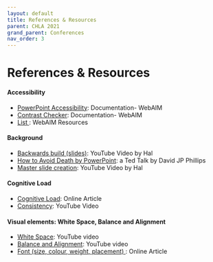 ```yaml
---
layout: default
title: References & Resources
parent: CHLA 2021
grand_parent: Conferences
nav_order: 3
---
```

# References & Resources


<h4>Accessibility </h4>
<ul>
	<li><a href="https://webaim.org/techniques/powerpoint/" target="_self">PowerPoint Accessibility</a>:  Documentation- WebAIM </li>
	<li><a href="https://webaim.org/resources/contrastchecker/" target="_self">Contrast Checker</a>:  Documentation- WebAIM</li>
	<li><a href="https://webaim.org/resources/" target="_self">List </a>:  WebAIM Resources </li>
</ul>

<h4>Background</h4>
<ul>
	<li><a href="https://youtu.be/tbZ6xIx0dWU" target="_self">Backwards build (slides)</a>:  YouTube Video by Hal </li>
	<li><a href="https://youtu.be/Iwpi1Lm6dFo" target="_self">How to Avoid Death by PowerPoint</a>:  a Ted Talk by David JP Phillips </li>
	<li><a href="https://youtu.be/YEuK1ewNeLM" target="_self">Master slide creation</a>:  YouTube Video by Hal </li>
</ul>

<h4>Cognitive Load</h4>
<ul>
	<li><a href="https://www.instructionaldesign.org/theories/cognitive-load/" target="_self">Cognitive Load</a>:  Online Article </li>
	<li><a href="https://youtu.be/Dc3_KBBilvA" target="_self">Consistency</a>:  YouTube Video </li>
</ul>
 
<h4>Visual elements: White Space, Balance and Alignment</h4>
<ul>
	<li><a href="https://youtu.be/Gt9ZgBQc5ys" target="_self">White Space</a>:  YouTube video </li>
	<li><a href="https://youtu.be/TcmkqMHn_AA" target="_self">Balance and Alignment</a>:  YouTube video </li>
	<li><a href="https://design.tutsplus.com/articles/the-different-types-of-fonts-when-to-use-each-font-type-and-when-not--cms-33346 " target="_self">Font (size, colour, weight, placement) </a>:  Online Article </li>
</ul>